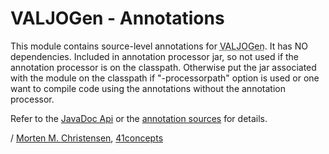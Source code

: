 <a name="jumbotron-start"/>

# VALJOGen - Annotations

This module contains source-level annotations for <abbr title="Value Java Object Generator">VALJOGen</abbr>. It has NO dependencies. Included in annotation processor jar, so not used if the annotation processor is on the classpath.
Otherwise put the jar associated with the module on the classpath if "-processorpath" option is used or one want to compile code using the annotations without the annotation processor.

Refer to the [JavaDoc Api](http://valjogen.41concepts.com/apidocs/com/fortyoneconcepts/valjogen/annotations/package-summary.html) or the [annotation sources](src/main/java/com/fortyoneconcepts/valjogen/annotations) for details.

<a name="jumbotron-end"/>

/ [Morten M. Christensen](http://www.linkedin.com/in/mortench), [41concepts](http://www.41concepts.com)